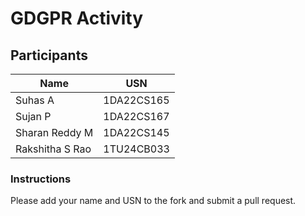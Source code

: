 # GDGPR Activity

## Participants

| Name   | USN        |
|--------|------------|
| Suhas A| 1DA22CS165 |
| Sujan P| 1DA22CS167 |
| Sharan Reddy M| 1DA22CS145|
| Rakshitha S Rao| 1TU24CB033|

### Instructions
Please add your name and USN to the fork and submit a pull request.

